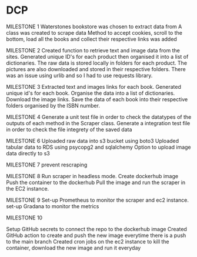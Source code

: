 # DCP
MILESTONE 1
Waterstones bookstore was chosen to extract data from
A class was created to scrape data
Method to accept cookies, scroll to the bottom, load all the books and collect their respective links was added 

MILESTONE 2
Created function to retrieve text and image data from the sites. 
Generated unique ID's for each product then organised it into a list of dictionaries. 
The raw data is stored locally in folders for each product. 
The pictures are also downloaded and stored in their respective folders. 
There was an issue using urlib and so I had to use requests library.

MILESTONE 3 
Extracted text and images links for each book. 
Generated unique id's for each book. 
Organise the data into a list of dictionaries. 
Download the image links.
Save the data of each book into their respective folders organised by the ISBN number. 

MILESTONE 4 
Generate a unit test file in order to check the datatypes of the outputs of each method in the Scraper class. 
Generate a integration test file in order to check the file integrety of the saved data

MILESTONE 6
Uploaded raw data into s3 bucket using boto3
Uploaded tabular data to RDS using psycopg2 and sqlalchemy
Option to upload image data directly to s3

MILESTONE 7
prevent rescraping

MILESTONE 8 
Run scraper in headless mode. 
Create dockerhub image
Push the container to the dockerhub
Pull the image and run the scraper in the EC2 instance. 

MILESTONE 9
Set-up Prometheus to monitor the scraper and ec2 instance. 
set-up Gradana to monitor the metrics 

MILESTONE 10 

Setup GitHub secrets to connect the repo to the dockerhub image
Created GitHub action to create and push the new image everytime there is a push to the main branch 
Created cron jobs on the ec2 instance to kill the container, download the new image and run it everyday